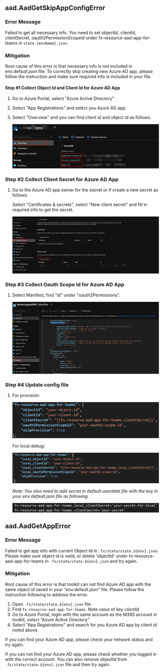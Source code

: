 ## aad.AadGetSkipAppConfigError

### Error Message

Failed to get all necessary info. You need to set objectId, clientId, clientSecret, oauth2PermissionScopeId under fx-resource-aad-app-for-teams in `state.{envName}.json`.

### Mitigation

Root cause of this error is that necessary info is not included in env.default.json file. To correctly skip creating new Azure AD app, please follow the instruction and make sure required info is included in your file.

#### Step #1 Collect Object Id and Client Id for Azure AD App
1. Go to Azure Portal, select "Azure Active Directory"
1. Select "App Registrations" and select you Azure AD app.
1. Select "Overview" and you can find client id and object id as follows:

    ![image](../images/fx-core/aad/skip-client-and-object-id.png)

### Step #2 Collect Client Secret for Azure AD App
1. Go to the Azure AD app owner for the secret or if create a new secret as follows:
   
   Select "Certificates & secrets", select "New client secret" and fill in required info to get the secret.

    ![image](../images/fx-core/aad/skip-client-secret.png)

### Step #3 Collect Oauth Scope Id for Azure AD App
1. Select Manifest, find "id" under "oauth2Permissions".

    ![image](../images/fx-core/aad/skip-oauth.png)

### Step #4 Update config file
    
1. For provision:

    ![image](../images/fx-core/aad/skip-provision.png)

    For local debug:

    ![skip local debug](../images/fx-core/aad/skip-local.png)

    *Note: You also need to add secret in default.userdata file with the key in your env.default.json file as following.*

    ![add secret](../images/fx-core/aad/skip-secret.png)


## aad.AadGetAppError

### Error Message

Failed to get app info with current Object Id in `.fx/state/state.${env}.json`. Please make sure object id is valid, or delete 'objectId' under fx-resource-aad-app-for-teams in `.fx/state/state.${env}.json` and try again.

### Mitigation

Root cause of this error is that toolkit can not find Azure AD app with the same object id saved in your "env.default.json" file. Please follow the instruction following to address the error.

1. Open `.fx/state/state.${env}.json` file
2. Find `fx-resource-aad-app-for-teams`. Note value of key *clientId*
3. Go to Azure Portal, login with the same account as the M365 account in toolkit, select "Azure Active Directory"
4. Select "App Registrations" and search for you Azure AD app by client id noted above.

If you can find your Azure AD app, please check your network status and try again.

If you can not find your Azure AD app, please check whether you logged in with the correct account. You can also remove objectId from `.fx/state/state.${env}.json` file and then try again.